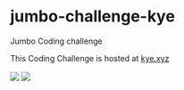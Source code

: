 # jumbo-challenge-kye
Jumbo Coding challenge

This Coding Challenge is hosted at [kye.xyz](http://kye.xyz/jumbo)

<img src="https://i.imgur.com/AgVVjQX.png" align="center">
<img src="https://i.imgur.com/7Xznm5s.png" align="center">